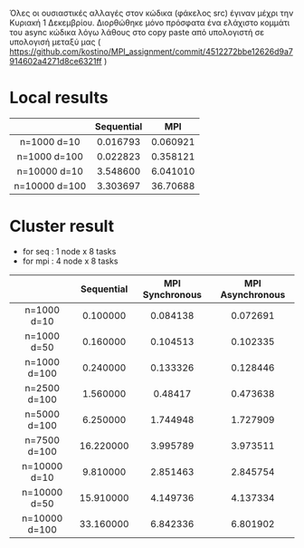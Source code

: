 Όλες οι ουσιαστικές αλλαγές στον κώδικα (φάκελος src) έγιναν μέχρι την Κυριακή 1 Δεκεμβρίου. Διορθώθηκε μόνο πρόσφατα ένα ελάχιστο κομμάτι του async κώδικα λόγω λάθους στο copy paste από υπολογιστή σε υπολογισή μεταξύ μας ( https://github.com/kostino/MPI_assignment/commit/4512272bbe12626d9a7914602a4271d8ce6321ff )

# Local results

|               | Sequential |    MPI   |
|:-------------:|:----------:|:--------:|
|  n=1000 d=10  |  0.016793  | 0.060921 |
|  n=1000 d=100 |  0.022823  | 0.358121 |
|  n=10000 d=10 |  3.548600  | 6.041010 |
| n=10000 d=100 |  3.303697  | 36.70688 |

# Cluster result
* for seq : 1 node x 8 tasks
* for mpi : 4 node x 8 tasks

|               | Sequential | MPI Synchronous | MPI Asynchronous |
|:-------------:|:----------:|:---------------:|:----------------:|
|  n=1000 d=10  |  0.100000  |     0.084138    |     0.072691     |
|  n=1000 d=50  |  0.160000  |     0.104513    |     0.102335     |
|  n=1000 d=100 |  0.240000  |     0.133326    |     0.128446     |
|  n=2500 d=100 |  1.560000  |     0.48417     |     0.473638     |
|  n=5000 d=100 |  6.250000  |     1.744948    |     1.727909     |
|  n=7500 d=100 |  16.220000 |     3.995789    |     3.973511     |
|  n=10000 d=10 |  9.810000  |     2.851463    |     2.845754     |
|  n=10000 d=50 |  15.910000 |     4.149736    |     4.137334     |
| n=10000 d=100 |  33.160000 |     6.842336    |     6.801902     |

